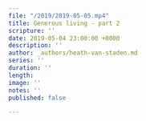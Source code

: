 ```yaml
---
file: "/2019/2019-05-05.mp4"
title: Generous living - part 2
scripture: ''
date: 2019-05-04 23:00:00 +0000
description: ''
author: _authors/heath-van-staden.md
series: ''
duration: ''
length: 
image: ''
notes: ''
published: false

---
```

